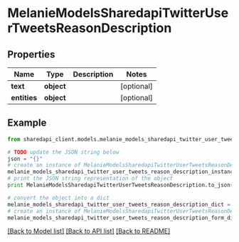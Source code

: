 # MelanieModelsSharedapiTwitterUserTweetsReasonDescription


## Properties
Name | Type | Description | Notes
------------ | ------------- | ------------- | -------------
**text** | **object** |  | [optional] 
**entities** | **object** |  | [optional] 

## Example

```python
from sharedapi_client.models.melanie_models_sharedapi_twitter_user_tweets_reason_description import MelanieModelsSharedapiTwitterUserTweetsReasonDescription

# TODO update the JSON string below
json = "{}"
# create an instance of MelanieModelsSharedapiTwitterUserTweetsReasonDescription from a JSON string
melanie_models_sharedapi_twitter_user_tweets_reason_description_instance = MelanieModelsSharedapiTwitterUserTweetsReasonDescription.from_json(json)
# print the JSON string representation of the object
print MelanieModelsSharedapiTwitterUserTweetsReasonDescription.to_json()

# convert the object into a dict
melanie_models_sharedapi_twitter_user_tweets_reason_description_dict = melanie_models_sharedapi_twitter_user_tweets_reason_description_instance.to_dict()
# create an instance of MelanieModelsSharedapiTwitterUserTweetsReasonDescription from a dict
melanie_models_sharedapi_twitter_user_tweets_reason_description_form_dict = melanie_models_sharedapi_twitter_user_tweets_reason_description.from_dict(melanie_models_sharedapi_twitter_user_tweets_reason_description_dict)
```
[[Back to Model list]](../README.md#documentation-for-models) [[Back to API list]](../README.md#documentation-for-api-endpoints) [[Back to README]](../README.md)


